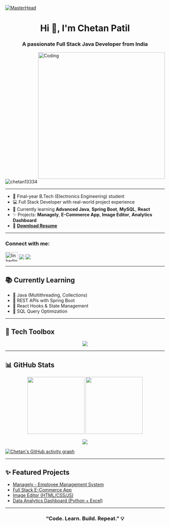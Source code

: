 <!-- GitHub Profile README for Chetan Patil -->

[![MasterHead](https://firebasestorage.googleapis.com/v0/b/flexi-coding.appspot.com/o/dempgi7-520f8d5f-63d4-4453-8822-dbc149ae27f8.gif?alt=media&token=91c0c7b2-93c3-4029-b011-1a8703c5730d)](https://chetan13334.github.io/my-portfolio/)

<h1 align="center">Hi 👋, I'm Chetan Patil</h1>
<h3 align="center">A passionate Full Stack Java Developer from India</h3>

<img align="right" alt="Coding" width="400" src="https://pixabay.com/illustrations/technology-computer-digital-code-9690449/">

<p align="left">
  <img src="https://pixabay.com/illustrations/technology-computer-digital-code-9690449/" alt="chetan13334" />
</p>

---

- 🔬 Final-year B.Tech (Electronics Engineering) student  
- 💻 Full Stack Developer with real-world project experience
- 🧠 Currently learning **Advanced Java**, **Spring Boot**, **MySQL**, **React**
- ✨ Projects: **Managely**, **E-Commerce App**, **Image Editor**, **Analytics Dashboard**
- 📄 [**Download Resume**](ResumeChetan.pdf)

---

<h3 align="left">Connect with me:</h3>
<p align="left">
  <a href="https://linkedin.com/in/chetan-patil-5ab846297" target="blank"><img align="center" src="https://raw.githubusercontent.com/rahuldkjain/github-profile-readme-generator/master/src/images/icons/Social/linked-in-alt.svg" alt="linkedin" height="30" width="40" /></a>
  <a href="mailto:chetanpatil0104@gmail.com"><img align="center" src="https://img.shields.io/badge/Gmail-D14836?style=for-the-badge&logo=gmail&logoColor=white" /></a>
  <a href="https://github.com/Chetan13334"><img align="center" src="https://img.shields.io/badge/GitHub-181717?style=for-the-badge&logo=github&logoColor=white" /></a>
</p>

---

## 📚 Currently Learning

- 🔹 Java (Multithreading, Collections)
- 🔹 REST APIs with Spring Boot
- 🔹 React Hooks & State Management
- 🔹 SQL Query Optimization

---

## 🧰 Tech Toolbox
<p align="center">
  <img src="https://skillicons.dev/icons?i=java,react,js,html,css,spring,mysql,git,github,docker,linux" />
</p>

---

## 📊 GitHub Stats

<p align="center">
  <img src="https://github-readme-stats.vercel.app/api?username=Chetan13334&show_icons=true&count_private=true&theme=tokyonight&border_radius=12" height="180px" />
  <img src="https://github-readme-streak-stats.herokuapp.com/?user=Chetan13334&theme=tokyonight&border_radius=12" height="180px" />
</p>

<p align="center">
  <img src="https://github-readme-stats.vercel.app/api/top-langs/?username=Chetan13334&layout=compact&theme=tokyonight&border_radius=12" />
</p>

[![Chetan's GitHub activity graph](https://activity-graph.herokuapp.com/graph?username=Chetan13334&theme=xcode)](https://github.com/Chetan13334)

---

## ✨ Featured Projects

- [Managely - Employee Management System](#)
- [Full Stack E-Commerce App](#)
- [Image Editor (HTML/CSS/JS)](#)
- [Data Analytics Dashboard (Python + Excel)](#)

---

<h3 align="center">“Code. Learn. Build. Repeat.” 💡</h3>
